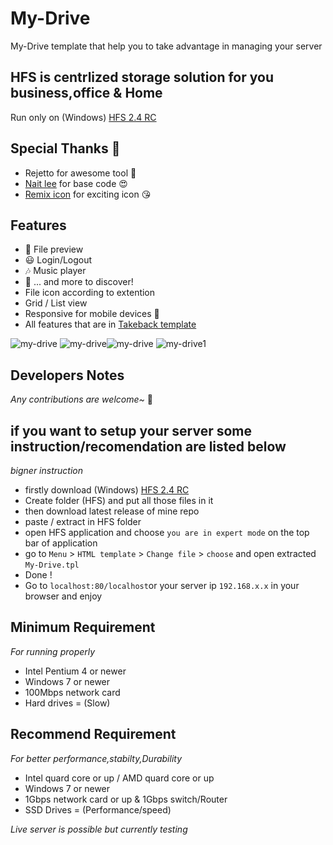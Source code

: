 # My-Drive
My-Drive template that help you to take advantage in managing your server

## HFS is centrlized storage solution for you business,office & Home

Run only on (Windows) [HFS 2.4 RC](https://github.com/rejetto/hfs2/releases)


## Special Thanks 💓

- Rejetto for awesome tool 🤩
- [Nait lee](https://github.com/NaitLee) for base code 😍
- [Remix icon](https://remixicon.com) for exciting icon 😘

## Features
- 🌌 File preview
- 😃 Login/Logout
- 🎶 Music player
- 🥂 ... and more to discover!
- File icon according to extention
- Grid / List view
- Responsive for mobile devices 📱
- All features that are in [Takeback template](https://github.com/NaitLee/Takeback-HFS-Template)

![my-drive](https://user-images.githubusercontent.com/60815808/132946333-b8d14bea-45d5-4a53-9dd8-e64300bd4610.png)
![my-drive](https://user-images.githubusercontent.com/60815808/132946336-284a2eff-1904-4224-aa06-88c482d88ca0.png)![my-drive](https://user-images.githubusercontent.com/60815808/132946522-06517aef-e608-4cff-a883-22c8609ce519.jpg)
![my-drive1](https://user-images.githubusercontent.com/60815808/132946525-b17e040f-9461-44fe-92e6-451129c11000.jpg)



## Developers Notes

*Any contributions are welcome~* 🎉

## if you want to setup your server some instruction/recomendation are listed below 
*bigner instruction*
- firstly download (Windows) [HFS 2.4 RC](https://github.com/rejetto/hfs2/releases)
- Create folder (HFS) and put all those files in it
- then download latest release of mine repo
- paste / extract in HFS folder
- open HFS application and choose `you are in expert mode` on the top bar of application
- go to `Menu` > `HTML template` > `Change file` > `choose` and open extracted `My-Drive.tpl`
- Done !
- Go to `localhost:80/localhost`or your server ip `192.168.x.x` in your browser and enjoy

## Minimum Requirement
*For running properly*
- Intel Pentium 4 or newer
- Windows 7 or newer
- 100Mbps network card
- Hard drives = (Slow)
## Recommend Requirement
*For better performance,stabilty,Durability*
- Intel quard core or up / AMD quard core or up
- Windows 7 or newer
- 1Gbps network card or up & 1Gbps switch/Router
- SSD Drives = (Performance/speed)

*Live server is possible but currently testing*
